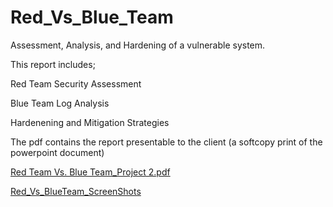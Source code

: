 # Red_Vs_Blue_Team


Assessment, Analysis, and Hardening of a vulnerable system.

This report includes;

Red Team Security Assessment

Blue Team Log Analysis

Hardenening and Mitigation Strategies

The pdf contains the report presentable to the client (a softcopy print of the powerpoint document)

[Red Team Vs. Blue Team_Project 2.pdf](https://github.com/rogreen01/Red_Vs_Blue_Team/blob/5811a15967159b3fb194154ca54e5e390ca50bb1/Red%20Team%20Vs.%20Blue%20Team_Project%202.pdf)

[Red_Vs_BlueTeam_ScreenShots](https://github.com/rogreen01/Red_Vs_Blue_Team/tree/main/Red_Vs_BlueTeam_ScreenShots)
